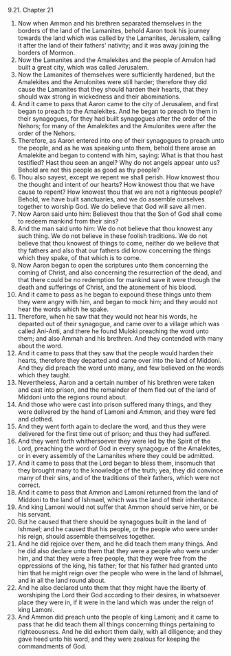 9.21. Chapter 21
1. Now when Ammon and his brethren separated themselves in the borders of the land of the Lamanites, behold Aaron took his journey towards the land which was called by the Lamanites, Jerusalem, calling it after the land of their fathers' nativity; and it was away joining the borders of Mormon.
2. Now the Lamanites and the Amalekites and the people of Amulon had built a great city, which was called Jerusalem.
3. Now the Lamanites of themselves were sufficiently hardened, but the Amalekites and the Amulonites were still harder; therefore they did cause the Lamanites that they should harden their hearts, that they should wax strong in wickedness and their abominations.
4. And it came to pass that Aaron came to the city of Jerusalem, and first began to preach to the Amalekites. And he began to preach to them in their synagogues, for they had built synagogues after the order of the Nehors; for many of the Amalekites and the Amulonites were after the order of the Nehors.
5. Therefore, as Aaron entered into one of their synagogues to preach unto the people, and as he was speaking unto them, behold there arose an Amalekite and began to contend with him, saying: What is that thou hast testified? Hast thou seen an angel? Why do not angels appear unto us? Behold are not this people as good as thy people?
6. Thou also sayest, except we repent we shall perish. How knowest thou the thought and intent of our hearts? How knowest thou that we have cause to repent? How knowest thou that we are not a righteous people? Behold, we have built sanctuaries, and we do assemble ourselves together to worship God. We do believe that God will save all men.
7. Now Aaron said unto him: Believest thou that the Son of God shall come to redeem mankind from their sins?
8. And the man said unto him: We do not believe that thou knowest any such thing. We do not believe in these foolish traditions. We do not believe that thou knowest of things to come, neither do we believe that thy fathers and also that our fathers did know concerning the things which they spake, of that which is to come.
9. Now Aaron began to open the scriptures unto them concerning the coming of Christ, and also concerning the resurrection of the dead, and that there could be no redemption for mankind save it were through the death and sufferings of Christ, and the atonement of his blood.
10. And it came to pass as he began to expound these things unto them they were angry with him, and began to mock him; and they would not hear the words which he spake.
11. Therefore, when he saw that they would not hear his words, he departed out of their synagogue, and came over to a village which was called Ani-Anti, and there he found Muloki preaching the word unto them; and also Ammah and his brethren. And they contended with many about the word.
12. And it came to pass that they saw that the people would harden their hearts, therefore they departed and came over into the land of Middoni. And they did preach the word unto many, and few believed on the words which they taught.
13. Nevertheless, Aaron and a certain number of his brethren were taken and cast into prison, and the remainder of them fled out of the land of Middoni unto the regions round about.
14. And those who were cast into prison suffered many things, and they were delivered by the hand of Lamoni and Ammon, and they were fed and clothed.
15. And they went forth again to declare the word, and thus they were delivered for the first time out of prison; and thus they had suffered.
16. And they went forth whithersoever they were led by the Spirit of the Lord, preaching the word of God in every synagogue of the Amalekites, or in every assembly of the Lamanites where they could be admitted.
17. And it came to pass that the Lord began to bless them, insomuch that they brought many to the knowledge of the truth; yea, they did convince many of their sins, and of the traditions of their fathers, which were not correct.
18. And it came to pass that Ammon and Lamoni returned from the land of Middoni to the land of Ishmael, which was the land of their inheritance.
19. And king Lamoni would not suffer that Ammon should serve him, or be his servant.
20. But he caused that there should be synagogues built in the land of Ishmael; and he caused that his people, or the people who were under his reign, should assemble themselves together.
21. And he did rejoice over them, and he did teach them many things. And he did also declare unto them that they were a people who were under him, and that they were a free people, that they were free from the oppressions of the king, his father; for that his father had granted unto him that he might reign over the people who were in the land of Ishmael, and in all the land round about.
22. And he also declared unto them that they might have the liberty of worshiping the Lord their God according to their desires, in whatsoever place they were in, if it were in the land which was under the reign of king Lamoni.
23. And Ammon did preach unto the people of king Lamoni; and it came to pass that he did teach them all things concerning things pertaining to righteousness. And he did exhort them daily, with all diligence; and they gave heed unto his word, and they were zealous for keeping the commandments of God.

